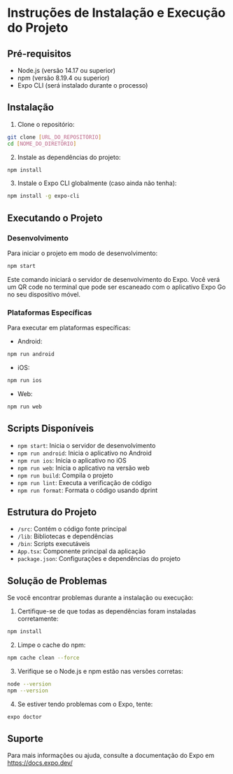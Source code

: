 # Instruções de Instalação e Execução do Projeto

## Pré-requisitos

- Node.js (versão 14.17 ou superior)
- npm (versão 8.19.4 ou superior)
- Expo CLI (será instalado durante o processo)

## Instalação

1. Clone o repositório:
```bash
git clone [URL_DO_REPOSITÓRIO]
cd [NOME_DO_DIRETÓRIO]
```

2. Instale as dependências do projeto:
```bash
npm install
```

3. Instale o Expo CLI globalmente (caso ainda não tenha):
```bash
npm install -g expo-cli
```

## Executando o Projeto

### Desenvolvimento

Para iniciar o projeto em modo de desenvolvimento:

```bash
npm start
```

Este comando iniciará o servidor de desenvolvimento do Expo. Você verá um QR code no terminal que pode ser escaneado com o aplicativo Expo Go no seu dispositivo móvel.

### Plataformas Específicas

Para executar em plataformas específicas:

- Android:
```bash
npm run android
```

- iOS:
```bash
npm run ios
```

- Web:
```bash
npm run web
```

## Scripts Disponíveis

- `npm start`: Inicia o servidor de desenvolvimento
- `npm run android`: Inicia o aplicativo no Android
- `npm run ios`: Inicia o aplicativo no iOS
- `npm run web`: Inicia o aplicativo na versão web
- `npm run build`: Compila o projeto
- `npm run lint`: Executa a verificação de código
- `npm run format`: Formata o código usando dprint

## Estrutura do Projeto

- `/src`: Contém o código fonte principal
- `/lib`: Bibliotecas e dependências
- `/bin`: Scripts executáveis
- `App.tsx`: Componente principal da aplicação
- `package.json`: Configurações e dependências do projeto

## Solução de Problemas

Se você encontrar problemas durante a instalação ou execução:

1. Certifique-se de que todas as dependências foram instaladas corretamente:
```bash
npm install
```

2. Limpe o cache do npm:
```bash
npm cache clean --force
```

3. Verifique se o Node.js e npm estão nas versões corretas:
```bash
node --version
npm --version
```

4. Se estiver tendo problemas com o Expo, tente:
```bash
expo doctor
```

## Suporte

Para mais informações ou ajuda, consulte a documentação do Expo em https://docs.expo.dev/ 